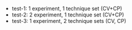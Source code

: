 - test-1: 1 experiment, 1 technique set  (CV+CP)
- test-2: 2 experiment, 1 technique set  (CV+CP)
- test-3: 1 experiment, 2 technique sets (CV, CP)

